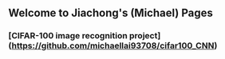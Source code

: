 ## Welcome to Jiachong's (Michael) Pages
### [CIFAR-100 image recognition project] (https://github.com/michaellai93708/cifar100_CNN)




